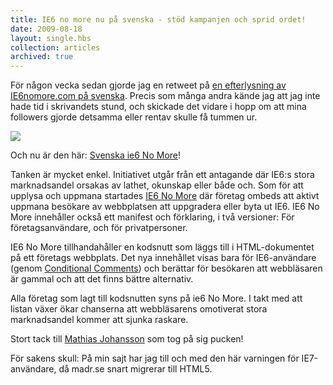 ```yaml
---
title: IE6 no more nu på svenska - stöd kampanjen och sprid ordet!
date: 2009-08-18
layout: single.hbs
collection: articles
archived: true
---
```

För någon vecka sedan gjorde jag en retweet på [en efterlysning av
IE6nomore.com på
svenska](http://twitter.com/plindberg/statuses/3141353563). Precis som
många andra kände jag att jag inte hade tid i skrivandets stund, och
skickade det vidare i hopp om att mina followers gjorde detsamma eller
rentav skulle få tummen ur.

![](../../../image/2010/11/17745778-media_httpimgskitchco_JCrwc.jpg)

Och nu är den här: [Svenska ie6 No More](http://ie6nomore.se)!

Tanken är mycket enkel. Initiativet utgår från ett antagande där IE6:s
stora marknadsandel orsakas av lathet, okunskap eller både och. Som för
att upplysa och uppmana startades [IE6 No More](http://ie6nomore.com)
där företag ombeds att aktivt uppmana besökare av webbplatsen att
uppgradera eller byta ut IE6. IE6 No More innehåller också ett manifest
och förklaring, i två versioner: För företagsanvändare, och för
privatpersoner.

IE6 No More tillhandahåller en kodsnutt som läggs till i HTML-dokumentet
på ett företags webbplats. Det nya innehållet visas bara för
IE6-användare (genom [Conditional
Comments](http://en.wikipedia.org/wiki/Conditional_comment)) och
berättar för besökaren att webbläsaren är gammal och att det finns
bättre alternativ.

Alla företag som lagt till kodsnutten syns på ie6 No More. I takt med
att listan växer ökar chanserna att webbläsarens omotiverat stora
marknadsandel kommer att sjunka raskare.

Stort tack till [Mathias Johansson](http://www.mathiasjohansson.se/) som
tog på sig pucken!

För sakens skull: På min sajt har jag till och med den här varningen för
IE7-användare, då madr.se snart migrerar till HTML5.
